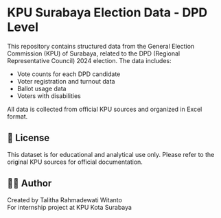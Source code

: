 # KPU Surabaya Election Data - DPD Level
This repository contains structured data from the General Election Commission (KPU) of Surabaya, related to the DPD (Regional Representative Council) 2024 election. The data includes:

- Vote counts for each DPD candidate
- Voter registration and turnout data
- Ballot usage data
- Voters with disabilities

All data is collected from official KPU sources and organized in Excel format.

## 📄 License
This dataset is for educational and analytical use only. Please refer to the original KPU sources for official documentation.

## 🙋‍♀️ Author
Created by Talitha Rahmadewati Witanto  
For internship project at KPU Kota Surabaya


